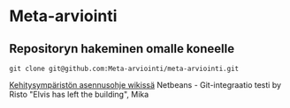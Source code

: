 # Meta-arviointi

## Repositoryn hakeminen omalle koneelle

	git clone git@github.com:Meta-arviointi/meta-arviointi.git

[Kehitysympäristön asennusohje wikissä](https://github.com/Meta-arviointi/meta-arviointi/wiki/Kehitysymp%C3%A4rist%C3%B6n-asentaminen)
Netbeans - Git-integraatio testi by Risto
"Elvis has left the building", Mika
